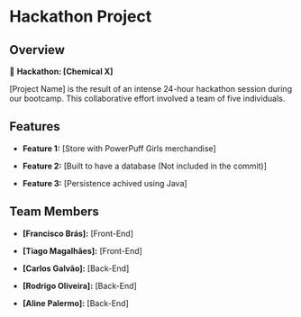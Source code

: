 # Hackathon Project

## Overview

🚀 **Hackathon: [Chemical X]**

[Project Name] is the result of an intense 24-hour hackathon session during our bootcamp. This collaborative effort involved a team of five individuals.

## Features

- **Feature 1:**
  [Store with PowerPuff Girls merchandise]

- **Feature 2:**
  [Built to have a database (Not included in the commit)]

- **Feature 3:**
  [Persistence achived using Java]

## Team Members

- **[Francisco Brás]:**
  [Front-End]

- **[Tiago Magalhães]:**
  [Front-End]

- **[Carlos Galvão]:**
  [Back-End]

- **[Rodrigo Oliveira]:**
  [Back-End]

- **[Aline Palermo]:**
  [Back-End]
